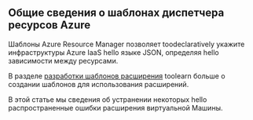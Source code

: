 

## <a name="overview-of-azure-resource-manager-templates"></a>Общие сведения о шаблонах диспетчера ресурсов Azure
Шаблоны Azure Resource Manager позволяет toodeclaratively укажите инфраструктуры Azure IaaS hello языке JSON, определяя hello зависимости между ресурсами.

В разделе [разработки шаблонов расширения](../articles/virtual-machines/windows/template-description.md?toc=%2fazure%2fvirtual-machines%2fwindows%2ftoc.json) toolearn больше о создании шаблонов для использования расширений.

В этой статье мы сведения об устранении некоторых hello распространенные ошибки расширения виртуальной Машины.

